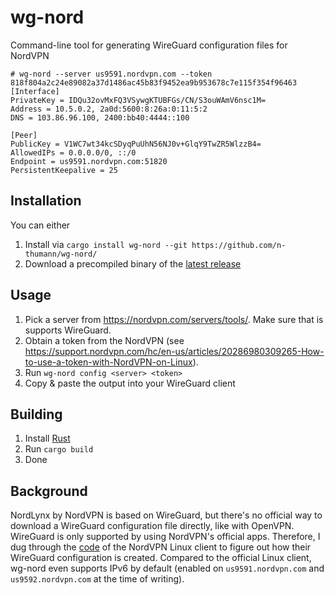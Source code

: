 # wg-nord

Command-line tool for generating WireGuard configuration files for NordVPN

```
# wg-nord --server us9591.nordvpn.com --token 818f804a2c24e89082a37d1486ac45b83f9452ea9b953678c7e115f354f96463
[Interface]
PrivateKey = IDQu32ovMxFQ3VSywgKTUBFGs/CN/S3ouWAmV6nsc1M=
Address = 10.5.0.2, 2a0d:5600:8:26a:0:11:5:2
DNS = 103.86.96.100, 2400:bb40:4444::100

[Peer]
PublicKey = V1WC7wt34kcSDyqPuUhN56NJ0v+GlqY9TwZR5WlzzB4=
AllowedIPs = 0.0.0.0/0, ::/0
Endpoint = us9591.nordvpn.com:51820
PersistentKeepalive = 25
```

## Installation

You can either
1. Install via `cargo install wg-nord --git https://github.com/n-thumann/wg-nord/`
2. Download a precompiled binary of the [latest release](https://github.com/n-thumann/wg-nord/releases/latest)

## Usage

1. Pick a server from https://nordvpn.com/servers/tools/. Make sure that is supports WireGuard.
2. Obtain a token from the NordVPN (see https://support.nordvpn.com/hc/en-us/articles/20286980309265-How-to-use-a-token-with-NordVPN-on-Linux).
3. Run `wg-nord config <server> <token>`
4. Copy & paste the output into your WireGuard client

## Building

1. Install [Rust](https://www.rust-lang.org/)
2. Run `cargo build`
3. Done

## Background
NordLynx by NordVPN is based on WireGuard, but there's no official way to download a WireGuard configuration file directly, like with OpenVPN. WireGuard is only supported by using NordVPN's official apps. Therefore, I dug through the [code](https://github.com/NordSecurity/nordvpn-linux) of the NordVPN Linux client to figure out how their WireGuard configuration is created.
Compared to the official Linux client, wg-nord even supports IPv6 by default (enabled on `us9591.nordvpn.com` and `us9592.nordvpn.com` at the time of writing).
